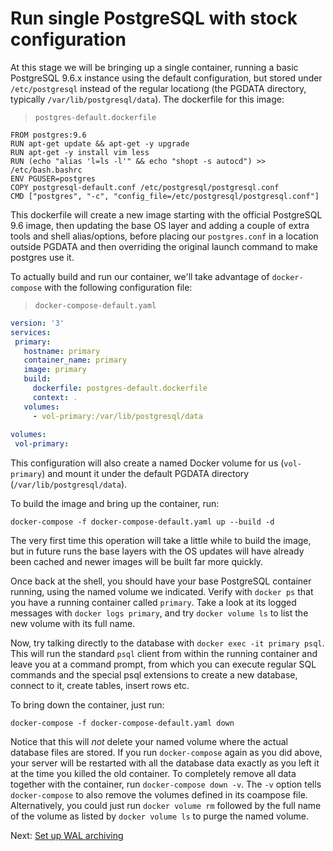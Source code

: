# Run single PostgreSQL with stock configuration


At this stage we will be bringing up a single container, running a basic
PostgreSQL 9.6.x instance using the default configuration, but stored under
`/etc/postgresql` instead of the regular locationg (the PGDATA directory,
typically `/var/lib/postgresql/data`). The dockerfile for this image:

> `postgres-default.dockerfile`  

```
FROM postgres:9.6
RUN apt-get update && apt-get -y upgrade
RUN apt-get -y install vim less
RUN (echo "alias 'l=ls -l'" && echo "shopt -s autocd") >> /etc/bash.bashrc
ENV PGUSER=postgres
COPY postgresql-default.conf /etc/postgresql/postgresql.conf
CMD ["postgres", "-c", "config_file=/etc/postgresql/postgresql.conf"]
```
  
This dockerfile will create a new image starting with the official PostgreSQL
9.6 image, then updating the base OS layer and adding a couple of extra tools
and shell alias/options, before placing our `postgres.conf` in a location outside
PGDATA and then overriding the original launch command to make postgres use it.

To actually build and run our container, we'll take advantage of 
`docker-compose` with the following configuration file:
 
 > `docker-compose-default.yaml`
 ```yaml
version: '3'
services:
  primary:
    hostname: primary
    container_name: primary
    image: primary
    build:
      dockerfile: postgres-default.dockerfile
      context: .
    volumes:
      - vol-primary:/var/lib/postgresql/data
      
volumes:
  vol-primary:
```
This configuration will also create a named Docker volume for us 
(`vol-primary`) and mount it under the default PGDATA directory 
(`/var/lib/postgresql/data`).

To build the image and bring up the container, run:

```docker-compose -f docker-compose-default.yaml up --build -d ```

The very first time this operation will take a little while to build the 
image, but in future runs the base layers with the OS updates will have already 
been cached and newer images will be built far more quickly.

Once back at the shell, you should have your base PostgreSQL container running, 
using
the named volume we indicated. Verify with `docker ps` that you have a running
container called `primary`. Take a look at its logged messages with `docker logs
primary`, and try `docker volume ls` to list the new volume with its full name.

Now, try talking directly to the database with `docker exec -it primary
psql`. This will run the standard `psql` client from within the running
container and leave you at a command prompt, from which you can execute regular
SQL commands and the special psql extensions to create a new database, connect
to it, create tables, insert rows etc.
 
 To bring down the container, just run:
 
 ```docker-compose -f docker-compose-default.yaml down```

Notice that this will *not* delete your named volume where the actual 
database files are stored. If you run `docker-compose` again as you did 
above, your server will be restarted with all the database data exactly as 
you left it at the time you killed the old container. To completely remove 
all data together with the container, run `docker-compose down -v`. The `-v` 
option tells `docker-compose` to also remove the volumes defined in its 
coampose file. Alternatively, you could just run `docker volume rm` followed 
by the full name of the volume as listed by `docker volume ls` to purge the 
named volume.

Next: [Set up WAL archiving](docs/02.md)

